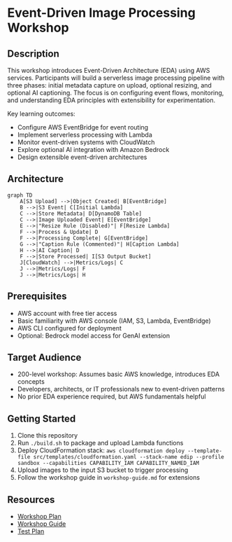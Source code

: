 # Event-Driven Image Processing Workshop

## Description

This workshop introduces Event-Driven Architecture (EDA) using AWS services. Participants will build a serverless image processing pipeline with three phases: initial metadata capture on upload, optional resizing, and optional AI captioning. The focus is on configuring event flows, monitoring, and understanding EDA principles with extensibility for experimentation.

Key learning outcomes:
- Configure AWS EventBridge for event routing
- Implement serverless processing with Lambda
- Monitor event-driven systems with CloudWatch
- Explore optional AI integration with Amazon Bedrock
- Design extensible event-driven architectures

## Architecture

```mermaid
graph TD
    A[S3 Upload] -->|Object Created| B[EventBridge]
    B -->|S3 Event| C[Initial Lambda]
    C -->|Store Metadata| D[DynamoDB Table]
    C -->|Image Uploaded Event| E[EventBridge]
    E -->|"Resize Rule (Disabled)"| F[Resize Lambda]
    F -->|Process & Update| D
    F -->|Processing Complete| G[EventBridge]
    G -->|"Caption Rule (Commented)"| H[Caption Lambda]
    H -->|AI Caption| D
    F -->|Store Processed| I[S3 Output Bucket]
    J[CloudWatch] -->|Metrics/Logs| C
    J -->|Metrics/Logs| F
    J -->|Metrics/Logs| H
```

## Prerequisites

- AWS account with free tier access
- Basic familiarity with AWS console (IAM, S3, Lambda, EventBridge)
- AWS CLI configured for deployment
- Optional: Bedrock model access for GenAI extension

## Target Audience

- 200-level workshop: Assumes basic AWS knowledge, introduces EDA concepts
- Developers, architects, or IT professionals new to event-driven patterns
- No prior EDA experience required, but AWS fundamentals helpful

## Getting Started

1. Clone this repository
2. Run `./build.sh` to package and upload Lambda functions
3. Deploy CloudFormation stack: `aws cloudformation deploy --template-file src/templates/cloudformation.yaml --stack-name edip --profile sandbox --capabilities CAPABILITY_IAM CAPABILITY_NAMED_IAM`
4. Upload images to the input S3 bucket to trigger processing
5. Follow the workshop guide in `workshop-guide.md` for extensions

## Resources

- [Workshop Plan](workshop-plan.md)
- [Workshop Guide](workshop-guide.md)
- [Test Plan](specs/workshop/test-plan.md)
